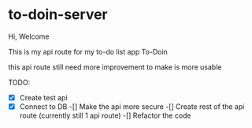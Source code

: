 # to-doin-server
Hi, Welcome

This is my api route for my to-do list app To-Doin

this api route still need more improvement to make is more usable

TODO:
-[x] Create test api
-[x] Connect to DB
-[] Make the api more secure
-[] Create rest of the api route (currently still 1 api route)
-[] Refactor the code

